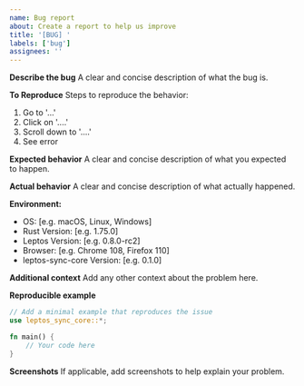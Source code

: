 ```yaml
---
name: Bug report
about: Create a report to help us improve
title: '[BUG] '
labels: ['bug']
assignees: ''
---
```


**Describe the bug**
A clear and concise description of what the bug is.

**To Reproduce**
Steps to reproduce the behavior:
1. Go to '...'
2. Click on '....'
3. Scroll down to '....'
4. See error

**Expected behavior**
A clear and concise description of what you expected to happen.

**Actual behavior**
A clear and concise description of what actually happened.

**Environment:**
 - OS: [e.g. macOS, Linux, Windows]
 - Rust Version: [e.g. 1.75.0]
 - Leptos Version: [e.g. 0.8.0-rc2]
 - Browser: [e.g. Chrome 108, Firefox 110]
 - leptos-sync-core Version: [e.g. 0.1.0]

**Additional context**
Add any other context about the problem here.

**Reproducible example**
```rust
// Add a minimal example that reproduces the issue
use leptos_sync_core::*;

fn main() {
    // Your code here
}
```

**Screenshots**
If applicable, add screenshots to help explain your problem.
